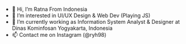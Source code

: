- 👋 Hi, I’m Ratna From Indonesia
- 👀 I’m interested in UI/UX Design & Web Dev (Playing JS)
- 🌱 I’m currently working as Information System Analyst & Designer at Dinas Kominfosan Yogyakarta, Indonesia
- 📫 Contact me on Instagram (@ryh98)

<!---
ryh98/ryh98 is a ✨ special ✨ repository because its `README.md` (this file) appears on your GitHub profile.
You can click the Preview link to take a look at your changes.
--->
